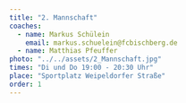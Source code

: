 ```yaml
---
title: "2. Mannschaft"
coaches:
  - name: Markus Schülein
    email: markus.schuelein@fcbischberg.de
  - name: Matthias Pfeuffer
photo: "../../assets/2_Mannschaft.jpg"
times: "Di und Do 19:00 - 20:30 Uhr"
place: "Sportplatz Weipeldorfer Straße"
order: 1
---
```


